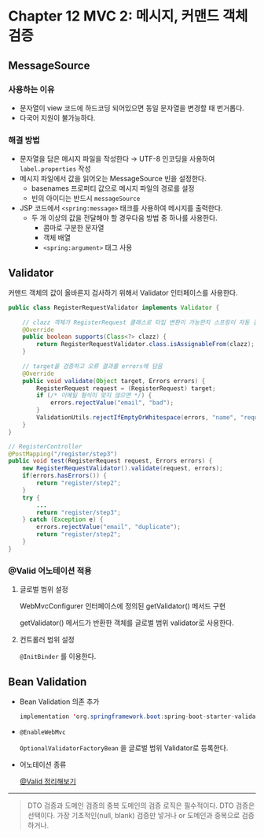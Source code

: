 # Chapter 12 MVC 2: 메시지, 커맨드 객체 검증

## MessageSource

### 사용하는 이유

- 문자열이 view 코드에 하드코딩 되어있으면 동일 문자열을 변경할 때 번거롭다.
- 다국어 지원이 불가능하다.

### 해결 방법

- 문자열을 담은 메시지 파일을 작성한다 → UTF-8 인코딩을 사용하여 `label.properties` 작성
- 메시지 파일에서 값을 읽어오는 MessageSource 빈을 설정한다.
    - basenames 프로퍼티 값으로 메시지 파일의 경로를 설정
    - 빈의 아이디는 반드시 `messageSource`
- JSP 코드에서 `<spring:message>` 태크를 사용하여 메시지를 출력한다.
    - 두 개 이상의 값을 전달해야 할 경우다음 방법 중 하나를 사용한다.
        - 콤마로 구분한 문자열
        - 객체 배열
        - `<spring:argument>` 태그 사용

## Validator

커맨드 객체의 값이 올바른지 검사하기 위해서 Validator 인터페이스를 사용한다.

```java
public class RegisterRequestValidator implements Validator {
    
    // clazz 객체가 RegisterRequest 클래스로 타입 변환이 가능한지 스프링이 자동 검증
    @Override
    public boolean supports(Class<?> clazz) {
        return RegisterRequestValidator.class.isAssignableFrom(clazz);
    }
    
    // target을 검증하고 오류 결과를 errors에 담음
    @Override
    public void validate(Object target, Errors errors) {
        RegisterRequest request = (RegisterRequest) target;
        if (/* 이메일 형식이 맞지 않으면 */) {
            errors.rejectValue("email", "bad");
        }
        ValidationUtils.rejectIfEmptyOrWhitespace(errors, "name", "required");
    }
}
```

```java
// RegisterController
@PostMapping("/register/step3")
public void test(RegisterRequest request, Errors errors) {
    new RegisterRequestValidator().validate(request, errors);
    if(errors.hasErrors()) {
        return "register/step2";
    }
    try {
        ...
        return "register/step3";
    } catch (Exception e) {
        errors.rejectValue("email", "duplicate");
        return "register/step2";   
    }
}
```

### @Valid 어노테이션 적용

1. 글로벌 범위 설정

   WebMvcConfigurer 인터페이스에 정의된 getValidator() 메서드 구현

   getValidator() 메서드가 반환한 객체를 글로벌 범위 validator로 사용한다.

2. 컨트롤러 범위 설정

   `@InitBinder` 를 이용한다.


## Bean Validation

- Bean Validation 의존 추가

    ```java
    implementation 'org.springframework.boot:spring-boot-starter-validation'
    ```

- `@EnableWebMvc`

  `OptionalValidatorFactoryBean` 을 글로벌 범위 Validator로 등록한다.

- 어노테이션 종류

  [@Valid 정리해보기](https://velog.io/@gudnr1451/Valid-%EC%A0%95%EB%A6%AC%ED%95%B4%EB%B3%B4%EA%B8%B0)

---

> DTO 검증과 도메인 검증의 중복
도메인의 검증 로직은 필수적이다. DTO 검증은 선택이다. 가장 기초적인(null, blank) 검증만 넣거나 or 도메인과 중복으로 검증하거나.
>
